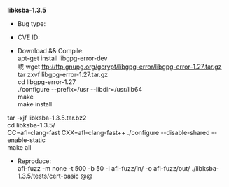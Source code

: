 **libksba-1.3.5**		
* Bug type:    			
  
* CVE ID:     			
   
* Download && Compile:   
apt-get install libgpg-error-dev   
或
wget ftp://ftp.gnupg.org/gcrypt/libgpg-error/libgpg-error-1.27.tar.gz   
tar zxvf libgpg-error-1.27.tar.gz   
cd libgpg-error-1.27   
./configure --prefix=/usr --libdir=/usr/lib64   
make   
make install   
  
tar -xjf libksba-1.3.5.tar.bz2   
cd libksba-1.3.5/   
CC=afl-clang-fast CXX=afl-clang-fast++ ./configure --disable-shared --enable-static   
make all   
* Reproduce:   
afl-fuzz -m none -t 500 -b 50 -i afl-fuzz/in/ -o afl-fuzz/out/ ./libksba-1.3.5/tests/cert-basic @@   

